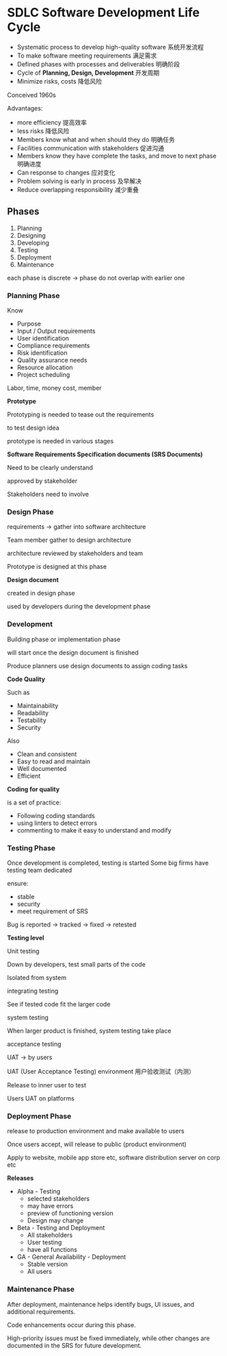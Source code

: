 # SDLC Software Development Life Cycle

- Systematic process to develop high-quality software 系统开发流程
- To make software meeting requirements 满足需求
- Defined phases with processes and deliverables 明确阶段
- Cycle of **Planning, Design, Development** 开发周期
- Minimize risks, costs 降低风险

Conceived 1960s

Advantages:

- more efficiency 提高效率
- less risks 降低风险
- Members know what and when should they do 明确任务
- Facilities communication with stakeholders 促进沟通
- Members know they have complete the tasks, and move to next phase 明确进度
- Can response to changes 应对变化
- Problem solving is early in process 及早解决
- Reduce overlapping responsibility 减少重叠

## Phases

1. Planning
2. Designing
3. Developing
4. Testing
5. Deployment
6. Maintenance

each phase is discrete -> phase do not overlap with earlier one

### Planning Phase

Know

- Purpose
- Input / Output requirements
- User identification
- Compliance requirements
- Risk identification
- Quality assurance needs
- Resource allocation
- Project scheduling

Labor, time, money cost, member

**Prototype**

Prototyping is needed to tease out the requirements

to test design idea

prototype is needed in various stages

**Software Requirements Specification documents (SRS Documents)**

Need to be clearly understand

approved by stakeholder

Stakeholders need to involve

### Design Phase

requirements -> gather into software architecture

Team member gather to design architecture

architecture reviewed by stakeholders and team

Prototype is designed at this phase

**Design document**

created in design phase

used by developers during the development phase

### Development

Building phase or implementation phase

will start once the design document is finished

Produce planners use design documents to assign coding tasks

**Code Quality**

Such as

- Maintainability
- Readability
- Testability
- Security

Also

- Clean and consistent
- Easy to read and maintain
- Well documented
- Efficient

**Coding for quality**

is a set of practice:

- Following coding standards
- using linters to detect errors
- commenting to make it easy to understand and modify

### Testing Phase

Once development is completed, testing is started
Some big firms have testing team dedicated

ensure:

- stable
- security
- meet requirement of SRS

Bug is reported -> tracked -> fixed -> retested

**Testing level**

Unit testing

Down by developers, test small parts of the code

Isolated from system

integrating testing

See if tested code fit the larger code

system testing

When larger product is finished, system testing take place

acceptance testing

UAT -> by users

UAT (User Acceptance Testing) environment 用户验收测试（内测）

Release to inner user to test

Users UAT on platforms

### Deployment Phase

release to production environment and make available to users

Once users accept, will release to public (product environment)

Apply to website, mobile app store etc, software distribution server on corp etc

**Releases**

- Alpha - Testing
    - selected stakeholders
    - may have errors
    - preview of functioning version
    - Design may change
- Beta - Testing and Deployment
    - All stakeholders
    - User testing
    - have all functions
- GA - General Availability - Deployment
    - Stable version
    - All users

### Maintenance Phase

After deployment, maintenance helps identify bugs, UI issues, and additional requirements.

Code enhancements occur during this phase.

High-priority issues must be fixed immediately, while other changes are documented in the SRS for future development.